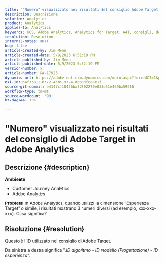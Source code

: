 ```yaml
---
title: '"Numero" visualizzato nei risultati del consiglio Adobe Target in Adobe Analytics"'
description: Descrizione
solution: Analytics
product: Analytics
applies-to: Analytics
keywords: KCS, Adobe Analytics, Analytics for Target, A4T, consigli, domande frequenti, Adobe Target, numero, risultati, visualizzazione, Customer Journey Analytics
resolution: Resolution
internal-notes: null
bug: false
article-created-by: Jim Menn
article-created-date: 5/9/2023 6:51:19 PM
article-published-by: Jim Menn
article-published-date: 5/9/2023 6:52:19 PM
version-number: 5
article-number: KA-17925
dynamics-url: https://adobe-ent.crm.dynamics.com/main.aspx?forceUCI=1&pagetype=entityrecord&etn=knowledgearticle&id=3aa5cc79-9aee-ed11-8849-6045bd0061cb
exl-id: 64f33a12-b372-4cb5-9724-dd80dfca8e1f
source-git-commit: e4147c118426baf2802270e033c61e469ba59916
workflow-type: tm+mt
source-wordcount: '99'
ht-degree: 13%

---
```


# &quot;Numero&quot; visualizzato nei risultati del consiglio di Adobe Target in Adobe Analytics

## Descrizione {#description}

<b>Ambiente</b>
- Customer Journey Analytics
- Adobe Analytics




<b>Problemi</b>
In Adobe Analytics, quando utilizzi la dimensione &quot;Esperienza Target&quot; o simile, i risultati mostrano 3 numeri diversi (ad esempio, xxx-xxx-xxx).
Cosa significa?


## Risoluzione {#resolution}


Questo è l’ID utilizzato nel consiglio di Adobe Target.

Da sinistra a destra significa &quot;.*ID algoritmo - ID modello (Progettazione) - ID esperienza*&quot;.

